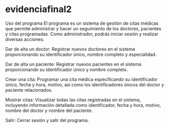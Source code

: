 # evidenciafinal2
Uso del programa
El programa es un sistema de gestión de citas médicas que permite administrar y hacer un seguimiento de los doctores, pacientes y citas programadas. Como administrador, podrás iniciar sesión y realizar diversas acciones:

Dar de alta un doctor: Registrar nuevos doctores en el sistema proporcionando su identificador único, nombre completo y especialidad.

Dar de alta un paciente: Registrar nuevos pacientes en el sistema proporcionando su identificador único y nombre completo.

Crear una cita: Programar una cita médica especificando su identificador único, fecha y hora, motivo, así como los identificadores únicos del doctor y paciente relacionados.

Mostrar citas: Visualizar todas las citas registradas en el sistema, incluyendo información detallada como identificador, fecha y hora, motivo, nombre del doctor y nombre del paciente.

Salir: Cerrar sesión y salir del programa.
